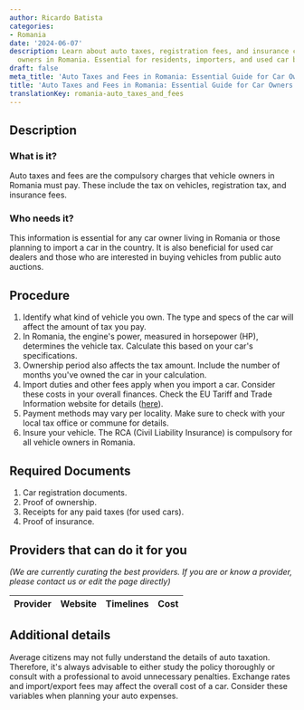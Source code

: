 ```yaml
---
author: Ricardo Batista
categories:
- Romania
date: '2024-06-07'
description: Learn about auto taxes, registration fees, and insurance costs for vehicle
  owners in Romania. Essential for residents, importers, and used car buyers.
draft: false
meta_title: 'Auto Taxes and Fees in Romania: Essential Guide for Car Owners'
title: 'Auto Taxes and Fees in Romania: Essential Guide for Car Owners'
translationKey: romania-auto_taxes_and_fees
---
```



## Description
### What is it?
Auto taxes and fees are the compulsory charges that vehicle owners in Romania must pay. These include the tax on vehicles, registration tax, and insurance fees.

### Who needs it?
This information is essential for any car owner living in Romania or those planning to import a car in the country. It is also beneficial for used car dealers and those who are interested in buying vehicles from public auto auctions.

## Procedure
1. Identify what kind of vehicle you own. The type and specs of the car will affect the amount of tax you pay.
2. In Romania, the engine's power, measured in horsepower (HP), determines the vehicle tax. Calculate this based on your car's specifications.
3. Ownership period also affects the tax amount. Include the number of months you've owned the car in your calculation.
4. Import duties and other fees apply when you import a car. Consider these costs in your overall finances. Check the EU Tariff and Trade Information website for details ([here](https://ec.europa.eu/taxation_customs/business/calculation-customs-duties/what-is-common-customs-tariff_en)).
5. Payment methods may vary per locality. Make sure to check with your local tax office or commune for details.
6. Insure your vehicle. The RCA (Civil Liability Insurance) is compulsory for all vehicle owners in Romania.

## Required Documents
1. Car registration documents.
2. Proof of ownership.
3. Receipts for any paid taxes (for used cars).
4. Proof of insurance.

## Providers that can do it for you

_(We are currently curating the best providers. If you are or know a provider, please contact us or edit the page directly)_

| Provider        |     Website     |     Timelines    |       Cost      |
| --------------- | --------------- |  :-------------: | :-------------: |

## Additional details
Average citizens may not fully understand the details of auto taxation. Therefore, it's always advisable to either study the policy thoroughly or consult with a professional to avoid unnecessary penalties. Exchange rates and import/export fees may affect the overall cost of a car. Consider these variables when planning your auto expenses.
